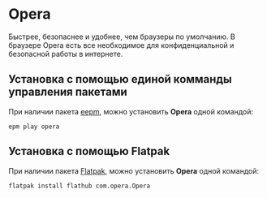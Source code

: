 # Opera

Быстрее, безопаснее и удобнее, чем браузеры по умолчанию. В браузере Opera есть все необходимое для конфиденциальной и безопасной работы в интернете.

## Установка c помощью единой комманды управления пакетами

При наличии пакета [eepm](/epm), можно установить **Opera** одной командой:

```shell
epm play opera
```

## Установка c помощью Flatpak

При наличии пакета [Flatpak](/flatpak), можно установить **Opera** одной командой:

```shell
flatpak install flathub com.opera.Opera
```
